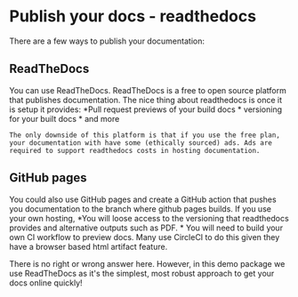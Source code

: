 # Publish your docs - readthedocs

There are a few ways to publish your documentation:

## ReadTheDocs

You can use ReadTheDocs. ReadTheDocs is a free to open source platform that publishes documentation. The nice thing about readthedocs is once it is setup it provides:
    *Pull request previews of your build docs
    * versioning for your built docs
    * and more

    The only downside of this platform is that if you use the free plan, your documentation with have some (ethically sourced) ads. Ads are required to support readthedocs costs in hosting documentation.

## GitHub pages

You could also use GitHub pages and create a GitHub action that pushes you documentation to the branch where github pages builds. If you use your own hosting,
    *You will loose access to the versioning that readthedocs provides and alternative outputs such as PDF.
    * You will need to build your own CI workflow to preview docs. Many use CircleCI to do this given they have a browser based html artifact feature.

There is no right or wrong answer here. However, in this demo package we use ReadTheDocs as it's the simplest, most robust approach to get your docs online quickly!
